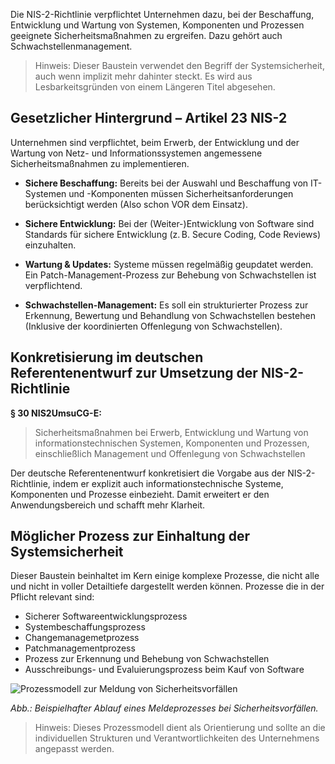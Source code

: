 Die NIS-2-Richtlinie verpflichtet Unternehmen dazu, bei der Beschaffung, Entwicklung und Wartung von Systemen, Komponenten und Prozessen geeignete Sicherheitsmaßnahmen zu ergreifen. Dazu gehört auch Schwachstellenmanagement. 

> Hinweis: Dieser Baustein verwendet den Begriff der Systemsicherheit, auch wenn implizit mehr dahinter steckt. Es wird aus Lesbarkeitsgründen von einem Längeren Titel abgesehen.


## Gesetzlicher Hintergrund – Artikel 23 NIS-2

Unternehmen sind verpflichtet, beim Erwerb, der Entwicklung und der Wartung von Netz- und Informationssystemen angemessene Sicherheitsmaßnahmen zu implementieren.

- **Sichere Beschaffung:** Bereits bei der Auswahl und Beschaffung von IT-Systemen und -Komponenten müssen Sicherheitsanforderungen berücksichtigt werden (Also schon VOR dem Einsatz).

- **Sichere Entwicklung:** Bei der (Weiter-)Entwicklung von Software sind Standards für sichere Entwicklung (z. B. Secure Coding, Code Reviews) einzuhalten.

- **Wartung & Updates:** Systeme müssen regelmäßig geupdatet werden. Ein Patch-Management-Prozess zur Behebung von Schwachstellen ist verpflichtend.

- **Schwachstellen-Management:** Es soll ein strukturierter Prozess zur Erkennung, Bewertung und Behandlung von Schwachstellen bestehen (Inklusive der koordinierten Offenlegung von Schwachstellen).

## Konkretisierung im deutschen Referentenentwurf zur Umsetzung der NIS-2-Richtlinie 
**§ 30 NIS2UmsuCG-E:**
> Sicherheitsmaßnahmen bei Erwerb, Entwicklung und Wartung von informationstechnischen Systemen, Komponenten und Prozessen, einschließlich Management und Offenlegung von Schwachstellen

Der deutsche Referentenentwurf konkretisiert die Vorgabe aus der NIS-2-Richtlinie, indem er explizit auch informationstechnische Systeme, Komponenten und Prozesse einbezieht. Damit erweitert er den Anwendungsbereich und schafft mehr Klarheit.

## Möglicher Prozess zur Einhaltung der Systemsicherheit

Dieser Baustein beinhaltet im Kern einige komplexe Prozesse, die nicht alle und nicht in voller Detailtiefe dargestellt werden können. Prozesse die in der Pflicht relevant sind: 
- Sicherer Softwareentwicklungsprozess
- Systembeschaffungsprozess
- Changemanagemetprozess
- Patchmanagementprozess
- Prozess zur Erkennung und Behebung von Schwachstellen
- Ausschreibungs- und Evaluierungsprozess beim Kauf von Software


![Prozessmodell zur Meldung von Sicherheitsvorfällen](media/Meldepflicht.drawio.png)

*Abb.: Beispielhafter Ablauf eines Meldeprozesses bei Sicherheitsvorfällen.*

> Hinweis: Dieses Prozessmodell dient als Orientierung und sollte an die individuellen Strukturen und Verantwortlichkeiten des Unternehmens angepasst werden.





